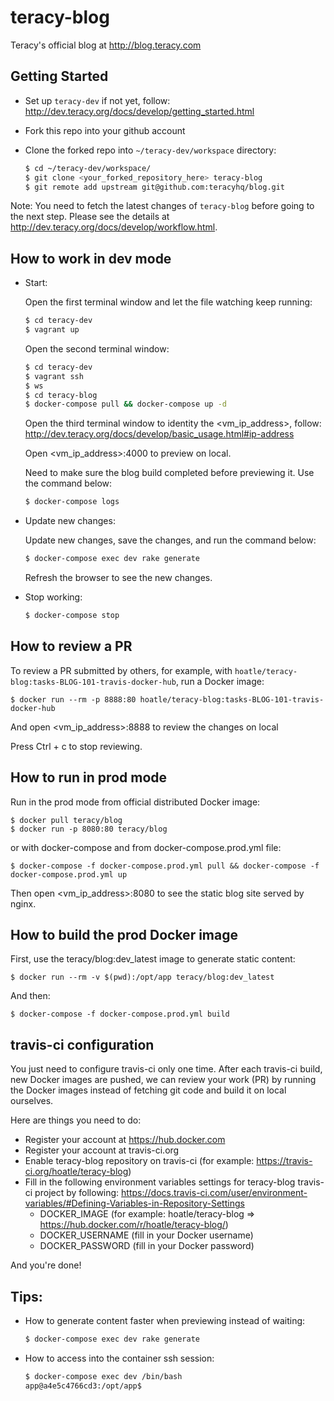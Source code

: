 # teracy-blog

Teracy's official blog at http://blog.teracy.com


## Getting Started

- Set up `teracy-dev` if not yet, follow: http://dev.teracy.org/docs/develop/getting_started.html

- Fork this repo into your github account

- Clone the forked repo into `~/teracy-dev/workspace` directory:

  ```bash
  $ cd ~/teracy-dev/workspace/
  $ git clone <your_forked_repository_here> teracy-blog
  $ git remote add upstream git@github.com:teracyhq/blog.git
  ```
Note: You need to fetch the latest changes of `teracy-blog` before going to the next step. Please see the details at http://dev.teracy.org/docs/develop/workflow.html.

## How to work in dev mode

- Start:

  Open the first terminal window and let the file watching keep running:

  ```bash
  $ cd teracy-dev
  $ vagrant up
  ```

  Open the second terminal window:

  ```bash
  $ cd teracy-dev
  $ vagrant ssh
  $ ws
  $ cd teracy-blog
  $ docker-compose pull && docker-compose up -d
  ```

  Open the third terminal window to identity the \<vm_ip_address>, follow: http://dev.teracy.org/docs/develop/basic_usage.html#ip-address

  Open \<vm_ip_address>:4000 to preview on local.

  Need to make sure the blog build completed before previewing it. Use the command below:

  ```bash
  $ docker-compose logs
  ```

- Update new changes:

  Update new changes, save the changes, and run the command below:

  ```bash
  $ docker-compose exec dev rake generate
  ```

  Refresh the browser to see the new changes.


- Stop working:

  ```bash
  $ docker-compose stop
  ```


## How to review a PR


To review a PR submitted by others, for example, with `hoatle/teracy-blog:tasks-BLOG-101-travis-docker-hub`, run a Docker image:

```
$ docker run --rm -p 8888:80 hoatle/teracy-blog:tasks-BLOG-101-travis-docker-hub
```

And open \<vm_ip_address>:8888 to review the changes on local

Press Ctrl + c to stop reviewing.


## How to run in prod mode

Run in the prod mode from official distributed Docker image:

```
$ docker pull teracy/blog
$ docker run -p 8080:80 teracy/blog
```

or with docker-compose and from docker-compose.prod.yml file:

```
$ docker-compose -f docker-compose.prod.yml pull && docker-compose -f docker-compose.prod.yml up
```

Then open \<vm_ip_address>:8080 to see the static blog site served by nginx.


## How to build the prod Docker image

First, use the teracy/blog:dev_latest image to generate static content:

```
$ docker run --rm -v $(pwd):/opt/app teracy/blog:dev_latest
```

And then:

```
$ docker-compose -f docker-compose.prod.yml build
```

## travis-ci configuration
You just need to configure travis-ci only one time. After each travis-ci build, new Docker images are pushed, we can review your work (PR) by running the Docker images instead of fetching git code and build it on local ourselves.

Here are things you need to do:

- Register your account at https://hub.docker.com
- Register your account at travis-ci.org
- Enable teracy-blog repository on travis-ci (for example: https://travis-ci.org/hoatle/teracy-blog)
- Fill in the following environment variables settings for teracy-blog travis-ci project by
  following: https://docs.travis-ci.com/user/environment-variables/#Defining-Variables-in-Repository-Settings
  + DOCKER_IMAGE (for example: hoatle/teracy-blog => https://hub.docker.com/r/hoatle/teracy-blog/)
  + DOCKER_USERNAME (fill in your Docker username)
  + DOCKER_PASSWORD (fill in your Docker password)

And you're done!

## Tips:

- How to generate content faster when previewing instead of waiting:

  ```bash
  $ docker-compose exec dev rake generate
  ```

- How to access into the container ssh session:

  ```bash
  $ docker-compose exec dev /bin/bash
  app@a4e5c4766cd3:/opt/app$
  ```
